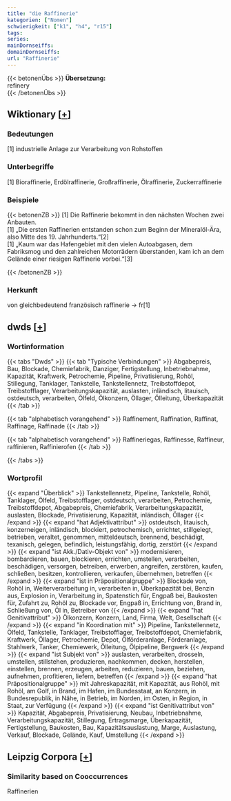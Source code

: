 ```yaml
---
title: "die Raffinerie"
kategorien: ["Nomen"]
schwierigkeit: ["k1", "h4", "r15"]
tags:
series:
mainDornseiffs:
domainDornseiffs:
url: "Raffinerie"
---
```


{{< betonenÜbs >}}
**Übersetzung:**  
refinery  
{{< /betonenÜbs >}}

## Wiktionary [[+](https://de.wiktionary.org/wiki/Raffinerie)]

### Bedeutungen
[1] industrielle Anlage zur Verarbeitung von Rohstoffen  

### Unterbegriffe
[1] Bioraffinerie, Erdölraffinerie, Großraffinerie, Ölraffinerie, Zuckerraffinerie  

### Beispiele
{{< betonenZB >}}
[1] Die Raffinerie bekommt in den nächsten Wochen zwei Anbauten.  
[1] „Die ersten Raffinerien entstanden schon zum Beginn der Mineralöl-Ära, also Mitte des 19. Jahrhunderts.“[2]  
[1] „Kaum war das Hafengebiet mit den vielen Autoabgasen, dem Fabriksmog und den zahlreichen Motorrädern überstanden, kam ich an dem Gelände einer riesigen Raffinerie vorbei.“[3]  

{{< /betonenZB >}}
### Herkunft
von gleichbedeutend französisch raffinerie → fr[1]  



## dwds [[+](https://www.dwds.de/wb/Raffinerie)]

### Wortinformation
{{< tabs "Dwds" >}}
{{< tab "Typische Verbindungen" >}}
Abgabepreis, Bau, Blockade, Chemiefabrik, Danziger, Fertigstellung, Inbetriebnahme, Kapazität, Kraftwerk, Petrochemie, Pipeline, Privatisierung, Rohöl, Stillegung, Tanklager, Tankstelle, Tankstellennetz, Treibstoffdepot, Treibstofflager, Verarbeitungskapazität, auslasten, inländisch, litauisch, ostdeutsch, verarbeiten, Ölfeld, Ölkonzern, Öllager, Ölleitung, Überkapazität
{{< /tab >}}

{{< tab "alphabetisch vorangehend" >}}
Raffinement, Raffination, Raffinat, Raffinage, Raffinade
{{< /tab >}}

{{< tab "alphabetisch vorangehend" >}}
Raffineriegas, Raffinesse, Raffineur, raffinieren, Raffinierofen
{{< /tab >}}

{{< /tabs >}}

### Wortprofil
{{< expand "Überblick" >}} Tankstellennetz, Pipeline, Tankstelle, Rohöl, Tanklager, Ölfeld, Treibstofflager, ostdeutsch, verarbeiten, Petrochemie, Treibstoffdepot, Abgabepreis, Chemiefabrik, Verarbeitungskapazität, auslasten, Blockade, Privatisierung, Kapazität, inländisch, Öllager {{< /expand >}}
{{< expand "hat Adjektivattribut" >}} ostdeutsch, litauisch, konzerneigen, inländisch, blockiert, petrochemisch, errichtet, stillgelegt, betrieben, veraltet, genommen, mitteldeutsch, brennend, beschädigt, texanisch, gelegen, befindlich, leistungsfähig, dortig, zerstört {{< /expand >}}
{{< expand "ist Akk./Dativ-Objekt von" >}} modernisieren, bombardieren, bauen, blockieren, errichten, umstellen, verarbeiten, beschädigen, versorgen, betreiben, erwerben, angreifen, zerstören, kaufen, schließen, besitzen, kontrollieren, verkaufen, übernehmen, betreffen {{< /expand >}}
{{< expand "ist in Präpositionalgruppe" >}} Blockade von, Rohöl in, Weiterverarbeitung in, verarbeiten in, Überkapazität bei, Benzin aus, Explosion in, Verarbeitung in, Spatenstich für, Engpaß bei, Baukosten für, Zufahrt zu, Rohöl zu, Blockade vor, Engpaß in, Errichtung von, Brand in, Schließung von, Öl in, Betreiber von {{< /expand >}}
{{< expand "hat Genitivattribut" >}} Ölkonzern, Konzern, Land, Firma, Welt, Gesellschaft {{< /expand >}}
{{< expand "in Koordination mit" >}} Pipeline, Tankstellennetz, Ölfeld, Tankstelle, Tanklager, Treibstofflager, Treibstoffdepot, Chemiefabrik, Kraftwerk, Öllager, Petrochemie, Depot, Ölförderanlage, Förderanlage, Stahlwerk, Tanker, Chemiewerk, Ölleitung, Ölpipeline, Bergwerk {{< /expand >}}
{{< expand "ist Subjekt von" >}} auslasten, verarbeiten, drosseln, umstellen, stillstehen, produzieren, nachkommen, decken, herstellen, einstellen, brennen, erzeugen, arbeiten, reduzieren, bauen, beziehen, aufnehmen, profitieren, liefern, betreffen {{< /expand >}}
{{< expand "hat Präpositionalgruppe" >}} mit Jahreskapazität, mit Kapazität, aus Rohöl, mit Rohöl, am Golf, in Brand, im Hafen, im Bundesstaat, an Konzern, in Bundesrepublik, in Nähe, in Betrieb, im Norden, im Osten, in Region, in Staat, zur Verfügung {{< /expand >}}
{{< expand "ist Genitivattribut von" >}} Kapazität, Abgabepreis, Privatisierung, Neubau, Inbetriebnahme, Verarbeitungskapazität, Stillegung, Ertragsmarge, Überkapazität, Fertigstellung, Baukosten, Bau, Kapazitätsauslastung, Marge, Auslastung, Verkauf, Blockade, Gelände, Kauf, Umstellung {{< /expand >}}

## Leipzig Corpora [[+](https://corpora.uni-leipzig.de/en/res?word=Raffinerie&corpusId=deu_newscrawl-public_2018)]


### Similarity based on Cooccurrences
Raffinerien

